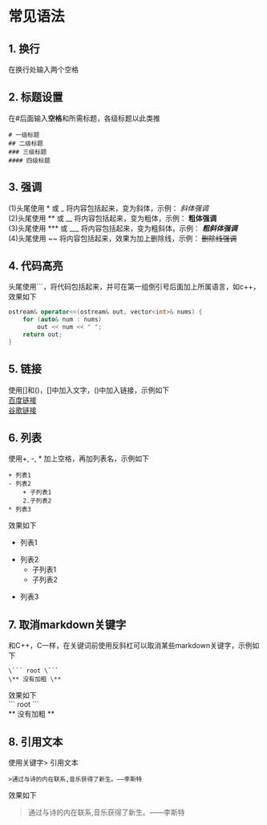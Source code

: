 # 常见语法

## 1. 换行  
在换行处输入两个空格  

## 2. 标题设置  
在#后面输入**空格**和所需标题，各级标题以此类推  
```
# 一级标题  
## 二级标题  
### 三级标题  
#### 四级标题  
```

## 3. 强调  
(1)头尾使用 * 或 _ 将内容包括起来，变为斜体，示例： *斜体强调*  
(2)头尾使用 ** 或 __ 将内容包括起来，变为粗体，示例： **粗体强调**  
(3)头尾使用 *** 或 ___ 将内容包括起来，变为粗斜体，示例： ***粗斜体强调***   
(4)头尾使用 ~~ 将内容包括起来，效果为加上删除线，示例： ~~删除线强调~~   

## 4. 代码高亮  
头尾使用```，将代码包括起来，并可在第一组倒引号后面加上所属语言，如c++，效果如下  
``` c++
ostream& operator<<(ostream& out, vector<int>& nums) {
    for (auto& num : nums)
        out << num << " ";
    return out;
}
```  

## 5. 链接  
使用[]和()，[]中加入文字，()中加入链接，示例如下  
[百度链接](https://www.baidu.com)  
[谷歌链接](https://www.google.com)  

## 6. 列表  
使用+, -, * 加上空格，再加列表名，示例如下  
```
+ 列表1  
- 列表2  
    + 子列表1  
    2.子列表2  
* 列表3
``` 
效果如下  
+ 列表1  
- 列表2  
    + 子列表1  
    - 子列表2  
* 列表3

## 7. 取消markdown关键字  
和C++，C一样，在关键词前使用反斜杠可以取消某些markdown关键字，示例如下  
```
\``` root \```
\** 没有加粗 \**
```
效果如下  
\``` root \```  
\** 没有加粗 \**

## 8. 引用文本    
使用关键字> 引用文本  
```
>通过与诗的内在联系,音乐获得了新生。——李斯特
```
效果如下  
>通过与诗的内在联系,音乐获得了新生。——李斯特  


